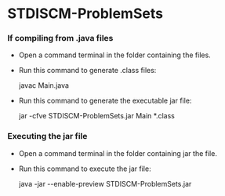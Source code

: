 # STDISCM-ProblemSets

### If compiling from .java files
- Open a command terminal in the folder containing the files.
- Run this command to generate .class files:
  
  javac Main.java
  
- Run this command to generate the executable jar file:

  jar -cfve STDISCM-ProblemSets.jar Main *.class

### Executing the jar file
- Open a command terminal in the folder containing jar the file.
- Run this command to execute the jar file:

  java -jar --enable-preview STDISCM-ProblemSets.jar
